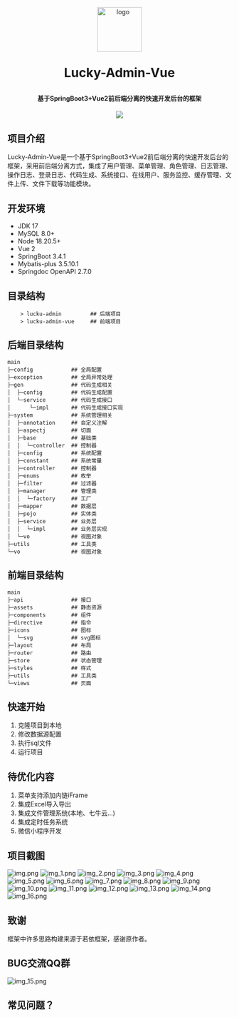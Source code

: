 <p align="center">
	<img alt="logo" src="logo.png" style="width: 100px;" />
</p>
<h1 align="center" style="margin: 30px 0 30px; font-weight: bold;">Lucky-Admin-Vue</h1>
<h4 align="center">基于SpringBoot3+Vue2前后端分离的快速开发后台的框架</h4>
<p align="center">
	<a href="https://gitee.com/xiaodu6/lucky-admin-vue/stargazers"><img src="https://gitee.com/xiaodu6/lucky-admin-vue/badge/star.svg?theme=dark"></a>
</p>

## 项目介绍
Lucky-Admin-Vue是一个基于SpringBoot3+Vue2前后端分离的快速开发后台的框架，采用前后端分离方式，集成了用户管理、菜单管理、角色管理、日志管理、操作日志、登录日志、代码生成、系统接口、在线用户、服务监控、缓存管理、文件上传、文件下载等功能模块。
## 开发环境
- JDK 17
- MySQL 8.0+
- Node 18.20.5+
- Vue 2
- SpringBoot 3.4.1
- Mybatis-plus 3.5.10.1
- Springdoc OpenAPI 2.7.0

## 目录结构
```
    > lucku-admin         ## 后端项目
    > lucku-admin-vue     ## 前端项目
```

## 后端目录结构
```
main
├─config            ## 全局配置
├─exception         ## 全局异常处理
├─gen               ## 代码生成相关
│  ├─config         ## 代码生成配置
│  └─service        ## 代码生成接口
│      └─impl       ## 代码生成接口实现
├─system            ## 系统管理相关
│  ├─annotation     ## 自定义注解
│  ├─aspectj        ## 切面
│  ├─base           ## 基础类
│  │  └─controller  ## 控制器
│  ├─config         ## 系统配置
│  ├─constant       ## 系统常量
│  ├─controller     ## 控制器
│  ├─enums          ## 枚举
│  ├─filter         ## 过滤器
│  ├─manager        ## 管理类
│  │  └─factory     ## 工厂
│  ├─mapper         ## 数据层
│  ├─pojo           ## 实体类
│  ├─service        ## 业务层
│  │  └─impl        ## 业务层实现
│  └─vo             ## 视图对象
├─utils             ## 工具类
└─vo                ## 视图对象
```
## 前端目录结构
```
main
├─api               ## 接口
├─assets            ## 静态资源
├─components        ## 组件
├─directive         ## 指令
├─icons             ## 图标
│  └─svg            ## svg图标
├─layout            ## 布局
├─router            ## 路由
├─store             ## 状态管理
├─styles            ## 样式
├─utils             ## 工具类
└─views             ## 页面

```
## 快速开始
1. 克隆项目到本地
2. 修改数据源配置
3. 执行sql文件
4. 运行项目

## 待优化内容
1. 菜单支持添加内链iFrame
2. 集成Excel导入导出
3. 集成文件管理系统(本地、七牛云...)
4. 集成定时任务系统
5. 微信小程序开发

## 项目截图
![img.png](img.png)
![img_1.png](img_1.png)
![img_2.png](img_2.png)
![img_3.png](img_3.png)
![img_4.png](img_4.png)
![img_5.png](img_5.png)
![img_6.png](img_6.png)
![img_7.png](img_7.png)
![img_8.png](img_8.png)
![img_9.png](img_9.png)
![img_10.png](img_10.png)
![img_11.png](img_11.png)
![img_12.png](img_12.png)
![img_13.png](img_13.png)
![img_14.png](img_14.png)
![img_16.png](img_16.png)

## 致谢
框架中许多思路构建来源于若依框架，感谢原作者。

## BUG交流QQ群
![img_15.png](img_15.png)

## 常见问题？
